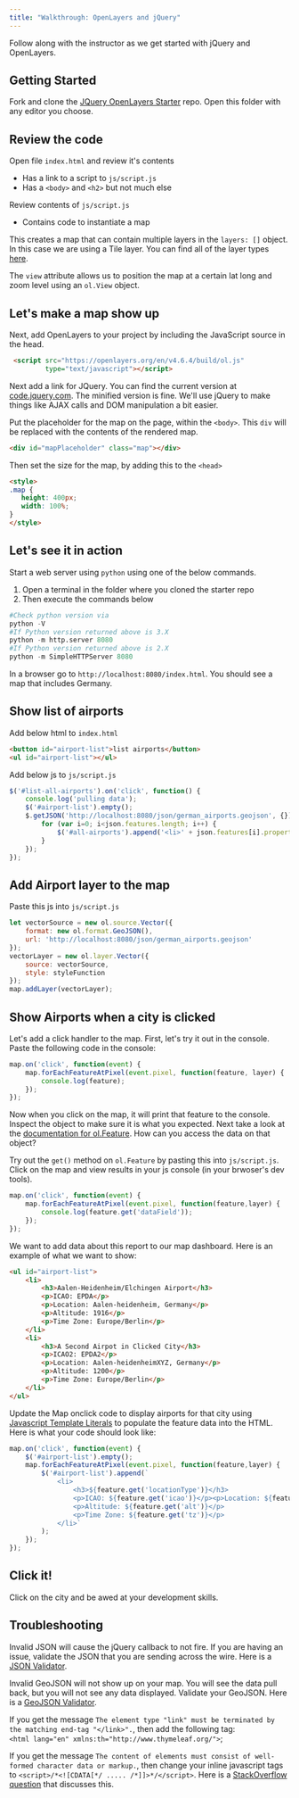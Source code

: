 ```yaml
---
title: "Walkthrough: OpenLayers and jQuery"
---
```


Follow along with the instructor as we get started with jQuery and OpenLayers.

## Getting Started

Fork and clone the [JQuery OpenLayers Starter](https://gitlab.com/LaunchCodeTraining/jquery-open-layers-starter) repo. Open this folder with any editor you choose.

## Review the code
Open file `index.html` and review it's contents
- Has a link to a script to `js/script.js`
- Has a `<body>` and `<h2>` but not much else

Review contents of `js/script.js`
- Contains code to instantiate a map

This creates a map that can contain multiple layers in the `layers: []` object. In this case we are using a Tile layer. You can find all of the layer types [here](https://openlayers.org/en/v4.6.4/apidoc/ol.source.html).

The `view` attribute allows us to position the map at a certain lat long and zoom level using an `ol.View` object.

## Let's make a map show up
Next, add OpenLayers to your project by including the JavaScript source in the head.
```html
 <script src="https://openlayers.org/en/v4.6.4/build/ol.js"
         type="text/javascript"></script>
 ```

Next add a link for JQuery. You can find the current version at [code.jquery.com](https://code.jquery.com). The minified version is fine. We'll use jQuery to make things like AJAX calls and DOM manipulation a bit easier.

Put the placeholder for the map on the page, within the `<body>`. This `div` will be replaced with the contents of the rendered map.
 ```html
<div id="mapPlaceholder" class="map"></div>
 ```

 Then set the size for the map, by adding this to the `<head>`
 ```html
<style>
.map {
    height: 400px;
    width: 100%;
}
</style>
 ```
## Let's see it in action
Start a web server using `python` using one of the below commands.
1. Open a terminal in the folder where you cloned the starter repo
2. Then execute the commands below
```python
#Check python version via
python -V
#If Python version returned above is 3.X
python -m http.server 8080
#If Python version returned above is 2.X
python -m SimpleHTTPServer 8080
```

In a browser go to `http://localhost:8080/index.html`. You should see a map that includes Germany.

## Show list of airports
Add below html to `index.html`
```html
<button id="airport-list">list airports</button>
<ul id="airport-list"></ul>
```

Add below js to `js/script.js`
```js
$('#list-all-airports').on('click', function() {
    console.log('pulling data');
    $('#airport-list').empty();        
    $.getJSON('http://localhost:8080/json/german_airports.geojson', {}).done(function(json) {
        for (var i=0; i<json.features.length; i++) {
            $('#all-airports').append('<li>' + json.features[i].properties.dataField + '</li>');
        }
    });
});
```

## Add Airport layer to the map
Paste this js into `js/script.js`
```js
let vectorSource = new ol.source.Vector({
    format: new ol.format.GeoJSON(),
    url: 'http://localhost:8080/json/german_airports.geojson'
});
vectorLayer = new ol.layer.Vector({
    source: vectorSource,
    style: styleFunction
});
map.addLayer(vectorLayer);
```

## Show Airports when a city is clicked
Let's add a click handler to the map. First, let's try it out in the console. Paste the following code in the console:

```js
map.on('click', function(event) {
    map.forEachFeatureAtPixel(event.pixel, function(feature, layer) {
        console.log(feature);
    });
});
```

Now when you click on the map, it will print that feature to the console. Inspect the object to make sure it is what you expected. Next take a look at the [documentation for ol.Feature](https://openlayers.org/en/latest/apidoc/ol.Feature.html). How can you access the data on that object?

Try out the `get()` method on `ol.Feature` by pasting this into `js/script.js`. Click on the map and view results in your js console (in your brwoser's dev tools).
```js
map.on('click', function(event) {       
    map.forEachFeatureAtPixel(event.pixel, function(feature,layer) {
        console.log(feature.get('dataField'));
    });
});
```

We want to add data about this report to our map dashboard. Here is an example of what we want to show:

```html
<ul id="airport-list">
    <li>
        <h3>Aalen-Heidenheim/Elchingen Airport</h3>
        <p>ICAO: EPDA</p>
        <p>Location: Aalen-heidenheim, Germany</p>
        <p>Altitude: 1916</p>
        <p>Time Zone: Europe/Berlin</p>
    </li>
    <li>
        <h3>A Second Airpot in Clicked City</h3>
        <p>ICAO2: EPDA2</p>
        <p>Location: Aalen-heidenheimXYZ, Germany</p>
        <p>Altitude: 1200</p>
        <p>Time Zone: Europe/Berlin</p>
    </li>
</ul>
```

Update the Map onclick code to display airports for that city using [Javascript Template Literals](https://developer.mozilla.org/en-US/docs/Web/JavaScript/Reference/Template_literals) to populate the feature data into the HTML. Here is what your code should look like:
```js
map.on('click', function(event) {
    $('#airport-list').empty();    
    map.forEachFeatureAtPixel(event.pixel, function(feature,layer) {
        $('#airport-list').append(`
            <li>
                <h3>${feature.get('locationType')}</h3>
                <p>ICAO: ${feature.get('icao')}</p><p>Location: ${feature.get('dataField')}, ${feature.get('country')}</p>
                <p>Altitude: ${feature.get('alt')}</p>
                <p>Time Zone: ${feature.get('tz')}</p>
            </li>`
        );
    });
});
```
## Click it!
Click on the city and be awed at your development skills.

## Troubleshooting

Invalid JSON will cause the jQuery callback to not fire. If you are having an issue, validate the JSON that you are sending across the wire. Here is a [JSON Validator](https://jsonlint.com/).

Invalid GeoJSON will not show up on your map. You will see the data pull back, but you will not see any data displayed. Validate your GeoJSON. Here is a [GeoJSON Validator](http://geojson.io/o).

If you get the message `The element type "link" must be terminated by the matching end-tag "</link>".`, then add the following tag:  
 `<html lang="en" xmlns:th="http://www.thymeleaf.org/">`;

If you get the message `The content of elements must consist of well-formed character data or markup.`, then change your inline javascript tags to `<script>/*<![CDATA[*/ ..... /*]]>*/</script>`. Here is a [StackOverflow question](ihttps://stackoverflow.com/questions/4338538/error-parsing-xhtml-the-content-of-elements-must-consist-of-well-formed-charact/4338816) that discusses this.
